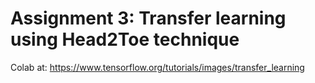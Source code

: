 # Assignment 3: Transfer learning using Head2Toe technique
Colab at: https://www.tensorflow.org/tutorials/images/transfer_learning
